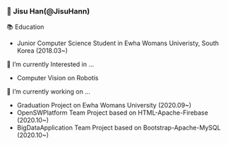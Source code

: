 ### 👋 Jisu Han(@JisuHann)

📚 Education
- Junior Computer Science Student in Ewha Womans Univeristy, South Korea (2018.03~)

🌱 I’m currently Interested in ...
- Computer Vision on Robotis

🔭 I’m currently working on ...
- Graduation Project on Ewha Womans University (2020.09~)
- OpenSWPlatform Team Project based on HTML-Apache-Firebase (2020.10~)
- BigDataApplication Team Project based on Bootstrap-Apache-MySQL (2020.10~)

<!--
**JisuHann/JisuHann** is a ✨ _special_ ✨ repository because its `README.md` (this file) appears on your GitHub profile.

Here are some ideas to get you started:

- 🔭 I’m currently working on ...
- 🌱 I’m currently learning ...
- 👯 I’m looking to collaborate on ...
- 🤔 I’m looking for help with ...
- 💬 Ask me about ...
- 📫 How to reach me: ...
- 😄 Pronouns: ...
- ⚡ Fun fact: ...
-->
